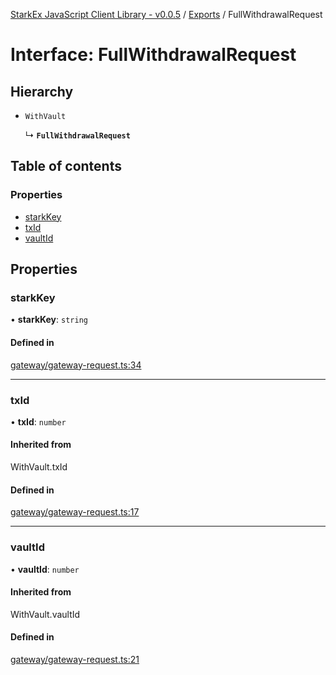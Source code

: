 [StarkEx JavaScript Client Library - v0.0.5](../README.md) / [Exports](../modules.md) / FullWithdrawalRequest

# Interface: FullWithdrawalRequest

## Hierarchy

- `WithVault`

  ↳ **`FullWithdrawalRequest`**

## Table of contents

### Properties

- [starkKey](FullWithdrawalRequest.md#starkkey)
- [txId](FullWithdrawalRequest.md#txid)
- [vaultId](FullWithdrawalRequest.md#vaultid)

## Properties

### starkKey

• **starkKey**: `string`

#### Defined in

[gateway/gateway-request.ts:34](https://github.com/starkware-libs/starkex-js/blob/6a1530f/src/lib/gateway/gateway-request.ts#L34)

---

### txId

• **txId**: `number`

#### Inherited from

WithVault.txId

#### Defined in

[gateway/gateway-request.ts:17](https://github.com/starkware-libs/starkex-js/blob/6a1530f/src/lib/gateway/gateway-request.ts#L17)

---

### vaultId

• **vaultId**: `number`

#### Inherited from

WithVault.vaultId

#### Defined in

[gateway/gateway-request.ts:21](https://github.com/starkware-libs/starkex-js/blob/6a1530f/src/lib/gateway/gateway-request.ts#L21)

